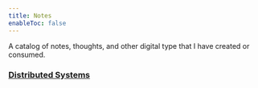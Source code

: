 ```yaml
---
title: Notes
enableToc: false
---
```


A catalog of notes, thoughts, and other digital type that I have created or consumed.

### [Distributed Systems](tags/6.824)



